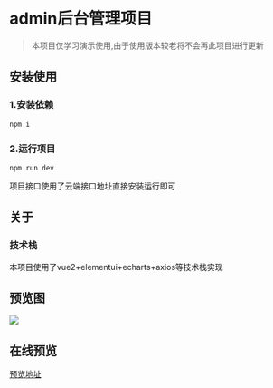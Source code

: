 # admin后台管理项目

> 本项目仅学习演示使用,由于使用版本较老将不会再此项目进行更新

## 安装使用

### 1.安装依赖

```
npm i
```

### 2.运行项目

```
npm run dev
```

项目接口使用了云端接口地址直接安装运行即可

## 关于

### 技术栈

本项目使用了vue2+elementui+echarts+axios等技术栈实现

## 预览图

![](https://cdn.jsdelivr.net/gh/ayuan-cyh/picbed@main/img/16414539382031641453938193.png)
## 在线预览
[预览地址](http://118.31.246.242:3004/)
